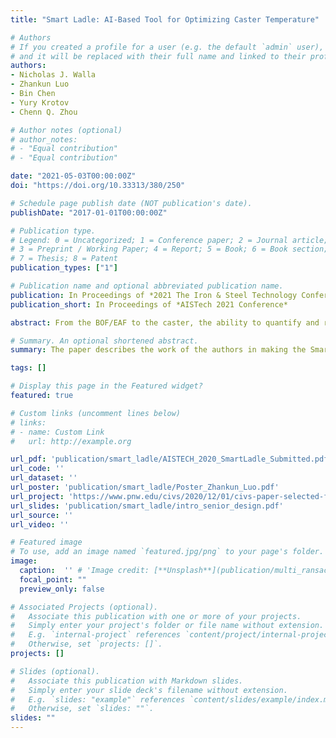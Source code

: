 ```yaml
---
title: "Smart Ladle: AI-Based Tool for Optimizing Caster Temperature"

# Authors
# If you created a profile for a user (e.g. the default `admin` user), write the username (folder name) here 
# and it will be replaced with their full name and linked to their profile.
authors:
- Nicholas J. Walla
- Zhankun Luo
- Bin Chen
- Yury Krotov
- Chenn Q. Zhou

# Author notes (optional)
# author_notes:
# - "Equal contribution"
# - "Equal contribution"

date: "2021-05-03T00:00:00Z"
doi: "https://doi.org/10.33313/380/250"

# Schedule page publish date (NOT publication's date).
publishDate: "2017-01-01T00:00:00Z"

# Publication type.
# Legend: 0 = Uncategorized; 1 = Conference paper; 2 = Journal article;
# 3 = Preprint / Working Paper; 4 = Report; 5 = Book; 6 = Book section;
# 7 = Thesis; 8 = Patent
publication_types: ["1"]

# Publication name and optional abbreviated publication name.
publication: In Proceedings of *2021 The Iron & Steel Technology Conference and Exposition (AISTech)*
publication_short: In Proceedings of *AISTech 2021 Conference*

abstract: From the BOF/EAF to the caster, the ability to quantify and respond to the variables that affect steel casting temperature is crucial for achieving consistent casting quality and maximizing productivity. Deviations from the optimum steel casting temperature can require adjustment to casting speed, which impacts productivity and can also harm product quality. This work will use a deep-learning network to develop quantifiable relationships between the casting temperature and various factors during the ladle refining process to enable predictions of casting temperature and precise adjustments to steel temperature prior to the ladle reaching the casting stage of the production process.

# Summary. An optional shortened abstract.
summary: The paper describes the work of the authors in making the Smart Ladle, an ongoing project to develop a machine-learning tool that uses industry process data to predict future behavior in the steel refining and casting processes. Using information gathered by SDI Butler Division, the Smart Ladle builds connections between the different inputs (such as a ladle’s history) and the temperature of the steel in the continuous caster.

tags: []

# Display this page in the Featured widget?
featured: true

# Custom links (uncomment lines below)
# links:
# - name: Custom Link
#   url: http://example.org

url_pdf: 'publication/smart_ladle/AISTECH_2020_SmartLadle_Submitted.pdf'
url_code: ''
url_dataset: ''
url_poster: 'publication/smart_ladle/Poster_Zhankun_Luo.pdf'
url_project: 'https://www.pnw.edu/civs/2020/12/01/civs-paper-selected-for-2021-aistech-best-paper-award/'
url_slides: 'publication/smart_ladle/intro_senior_design.pdf'
url_source: ''
url_video: ''

# Featured image
# To use, add an image named `featured.jpg/png` to your page's folder. 
image:
  caption:  '' # 'Image credit: [**Unsplash**](publication/multi_ransac1/featured.png)'
  focal_point: ""
  preview_only: false

# Associated Projects (optional).
#   Associate this publication with one or more of your projects.
#   Simply enter your project's folder or file name without extension.
#   E.g. `internal-project` references `content/project/internal-project/index.md`.
#   Otherwise, set `projects: []`.
projects: []

# Slides (optional).
#   Associate this publication with Markdown slides.
#   Simply enter your slide deck's filename without extension.
#   E.g. `slides: "example"` references `content/slides/example/index.md`.
#   Otherwise, set `slides: ""`.
slides: ""
---
```

